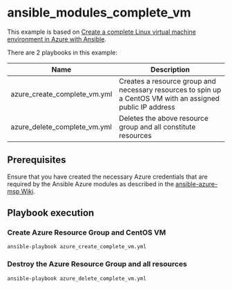 # ansible_modules_complete_vm

This example is based on [Create a complete Linux virtual machine environment in Azure with Ansible](https://docs.microsoft.com/en-us/azure/virtual-machines/linux/ansible-create-complete-vm).  

There are 2 playbooks in this example:

Name | Description
------------ | -------------
azure_create_complete_vm.yml | Creates a resource group and necessary resources to spin up a CentOS VM with an assigned public IP address
azure_delete_complete_vm.yml | Deletes the above resource group and all constitute resources

## Prerequisites

Ensure that you have created the necessary Azure credentials that are required by the Ansible Azure modules as described in the [ansible-azure-msp Wiki](https://github.com/tonyskidmore/ansible-azure-msp/wiki/ansible-azure-msp).  

## Playbook execution

### Create Azure Resource Group and CentOS VM
```
ansible-playbook azure_create_complete_vm.yml
```

### Destroy the Azure Resource Group and all resources
```
ansible-playbook azure_delete_complete_vm.yml
```


